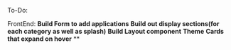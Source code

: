 To-Do:

FrontEnd:
**Build Form to add applications**
**Build out display sections(for each category as well as splash)**
**Build Layout component**
**Theme**
**Cards that expand on hover**
**